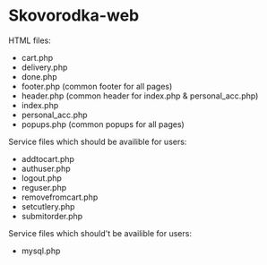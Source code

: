 # Skovorodka-web

HTML files:
- cart.php
- delivery.php
- done.php
- footer.php  (common footer for all pages)
- header.php  (common header for index.php & personal_acc.php)
- index.php
- personal_acc.php
- popups.php  (common popups for all pages)

Service files which should be availible for users:
- addtocart.php
- authuser.php
- logout.php
- reguser.php
- removefromcart.php
- setcutlery.php
- submitorder.php

Service files which should't be availible for users:
- mysql.php
